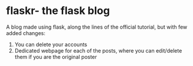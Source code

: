 # flaskr- the flask blog
A blog made using flask, along the lines of the official tutorial, but with few added changes:
  1. You can delete your accounts
  2. Dedicated webpage for each of the posts, where you can edit/delete them if you are the original poster
